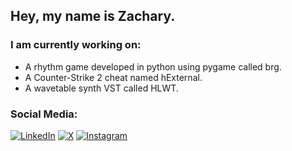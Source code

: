 ## Hey, my name is Zachary.

<!---

### I am a **Software Developer** who works in:
- Audio Programming
- Video Game Hacking
- Full-Stack Web Development
-->

### **I am currently working on:**
- A rhythm game developed in python using pygame called brg.
- A Counter-Strike 2 cheat named hExternal.
- A wavetable synth VST called HLWT.


### Social Media:
[![LinkedIn](https://img.shields.io/badge/LinkedIn-%230077B5.svg?logo=linkedin&logoColor=white)](https://www.linkedin.com/in/zacharyjtapocik/) 
[![X](https://img.shields.io/badge/X-@hounds-blue)](https://x.com/hounds)
[![Instagram](https://img.shields.io/badge/Instagram-%23E4405F.svg?logo=Instagram&logoColor=white)](https://instagram.com/zvxh) 
